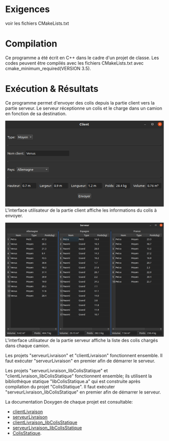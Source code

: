 # Exigences
voir les fichiers CMakeLists.txt

# Compilation
Ce programme a été écrit en C++ dans le cadre d'un projet de classe.
Les codes peuvent être compilés avec les fichiers CMakeLists.txt avec cmake_minimum_required(VERSION 3.5).

# Exécution & Résultats
Ce programme permet d'envoyer des colis depuis la partie client vers la partie serveur.
Le serveur réceptionne un colis et le charge dans un camion en fonction de sa destination.

![exemple UI client](./UI_client.png)
L'interface utilisateur de la partie client affiche les informations du colis à envoyer.

![exemple UI serveur](./UI_serveur.png)
L'interface utilisateur de la partie serveur affiche la liste des colis chargés dans chaque camion.

Les projets "serveurLivraison" et "clientLivraison" fonctionnent ensemble. Il faut exécuter "serveurLivraison" en premier afin de démarrer le serveur.

Les projets "serveurLivraison_libColisStatique" et "clientLivraison_libColisStatique" fonctionnent ensemble; ils utilisent la bibliothèque statique "libColisStatique.a" qui est construite après compilation du projet "ColisStatique". Il faut exécuter "serveurLivraison_libColisStatique" en premier afin de démarrer le serveur.

La documentation Doxygen de chaque projet est consultable:
- [clientLivraison](./clientLivraison/html/index.html)
- [serveurLivraison](./serveurLivraison/html/index.html)
- [clientLivraison_libColisStatique](./clientLivraison_libColisStatique/html/index.html)
- [serveurLivraison_libColisStatique](./serveurLivraison_libColisStatique/html/index.html)
- [ColisStatique](./ColisStatique/html/index.html).
